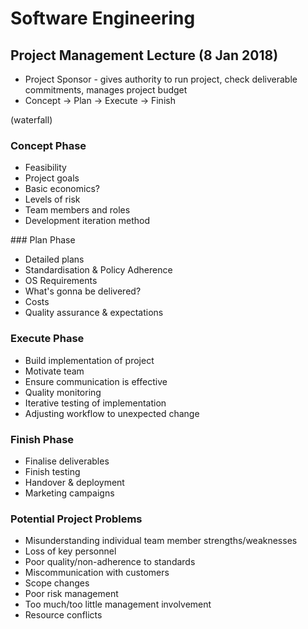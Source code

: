# Software Engineering 

## Project Management Lecture (8 Jan 2018)

* Project Sponsor - gives authority to run project, check deliverable commitments, manages project budget
* Concept -> Plan -> Execute -> Finish

(waterfall)

### Concept Phase

* Feasibility
* Project goals
* Basic economics?
* Levels of risk
* Team members and roles
* Development iteration method

### Plan Phase

* Detailed plans
* Standardisation & Policy Adherence
* OS Requirements
* What's gonna be delivered?
* Costs
* Quality assurance & expectations

### Execute Phase

* Build implementation of project
* Motivate team
* Ensure communication is effective
* Quality monitoring
* Iterative testing of implementation
* Adjusting workflow to unexpected change

### Finish Phase

* Finalise deliverables
* Finish testing
* Handover & deployment
* Marketing campaigns

### Potential Project Problems

* Misunderstanding individual team member strengths/weaknesses
* Loss of key personnel
* Poor quality/non-adherence to standards
* Miscommunication with customers
* Scope changes
* Poor risk management
* Too much/too little management involvement
* Resource conflicts


